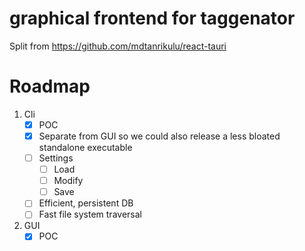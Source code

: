 # graphical frontend for taggenator

Split from https://github.com/mdtanrikulu/react-tauri

# Roadmap

1. Cli
    - [x] POC
    - [x] Separate from GUI so we could also release a less bloated standalone executable
    - [ ] Settings
        - [ ] Load
        - [ ] Modify
        - [ ] Save
    - [ ] Efficient, persistent DB
    - [ ] Fast file system traversal
2. GUI
    - [x] POC
